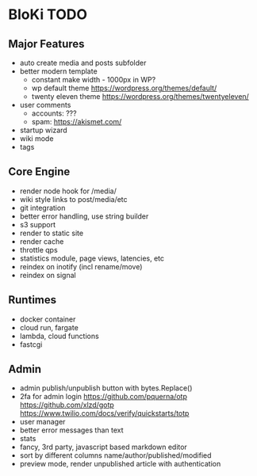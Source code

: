 # BloKi TODO

## Major Features

- auto create media and posts subfolder
- better modern template
  - constant make width - 1000px in WP?
  - wp default theme
    https://wordpress.org/themes/default/
  - twenty eleven theme
    https://wordpress.org/themes/twentyeleven/
- user comments
  - accounts: ???
  - spam: https://akismet.com/
- startup wizard
- wiki mode
- tags

## Core Engine

- render node hook for /media/
- wiki style links to post/media/etc
- git integration
- better error handling, use string builder
- s3 support
- render to static site
- render cache
- throttle qps
- statistics module, page views, latencies, etc
- reindex on inotify (incl rename/move)
- reindex on signal

## Runtimes

- docker container
- cloud run, fargate
- lambda, cloud functions
- fastcgi

## Admin

- admin publish/unpublish button with bytes.Replace()
- 2fa for admin login
  https://github.com/pquerna/otp
  https://github.com/xlzd/gotp
  https://www.twilio.com/docs/verify/quickstarts/totp
- user manager
- better error messages than text
- stats
- fancy, 3rd party, javascript based markdown editor
- sort by different columns name/author/published/modified
- preview mode, render unpublished article with authentication